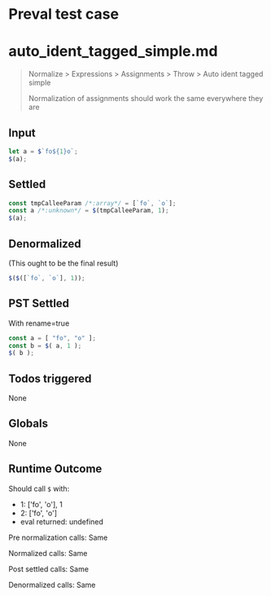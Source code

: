 # Preval test case

# auto_ident_tagged_simple.md

> Normalize > Expressions > Assignments > Throw > Auto ident tagged simple
>
> Normalization of assignments should work the same everywhere they are

## Input

`````js filename=intro
let a = $`fo${1}o`;
$(a);
`````


## Settled


`````js filename=intro
const tmpCalleeParam /*:array*/ = [`fo`, `o`];
const a /*:unknown*/ = $(tmpCalleeParam, 1);
$(a);
`````


## Denormalized
(This ought to be the final result)

`````js filename=intro
$($([`fo`, `o`], 1));
`````


## PST Settled
With rename=true

`````js filename=intro
const a = [ "fo", "o" ];
const b = $( a, 1 );
$( b );
`````


## Todos triggered


None


## Globals


None


## Runtime Outcome


Should call `$` with:
 - 1: ['fo', 'o'], 1
 - 2: ['fo', 'o']
 - eval returned: undefined

Pre normalization calls: Same

Normalized calls: Same

Post settled calls: Same

Denormalized calls: Same
